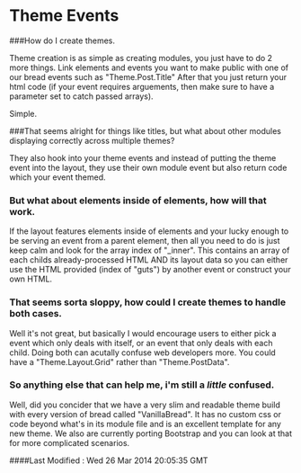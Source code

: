 Theme Events
============
###How do I create themes.

Theme creation is as simple as creating modules, you just have to do 2 more things.
Link elements and events you want to make public with one of our bread events such as "Theme.Post.Title"
After that you just return your html code (if your event requires arguements, then make sure to have a parameter set to catch passed arrays).

Simple.

###That seems alright for things like titles, but what about other modules displaying correctly across multiple themes?

They also hook into your theme events and instead of putting the theme event into the layout, they use their own module event
but also return code which your event themed.

### But what about elements inside of elements, how will that work.

If the layout features elements inside of elements and your lucky enough to be serving an event from a parent element, then
all you need to do is just keep calm and look for the array index of "_inner". This contains an array of each childs already-processed HTML AND
its layout data so you can either use the HTML provided (index of "guts") by another event or construct your own HTML.

### That seems sorta sloppy, how could I create themes to handle both cases.

Well it's not great, but basically I would encourage users to either pick a event which only deals with itself, or an event that only deals with
each child. Doing both can acutally confuse web developers more. You could have a "Theme.Layout.Grid" rather than "Theme.PostData".

### So anything else that can help me, i'm still a *little* confused.

Well, did you concider that we have a very slim and readable theme build with every version of bread called "VanillaBread".
It has no custom css or code beyond what's in its module file and is an excellent template for any new theme.
We also are currently porting Bootstrap and you can look at that for more complicated scenarios.

####Last Modified : Wed 26 Mar 2014 20:05:35 GMT 
